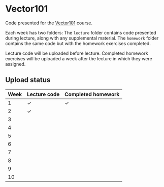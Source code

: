 # Vector101
Code presented for the [Vector101](https://rbxmath.org/vector101) course.

Each week has two folders: The `lecture` folder contains code presented during lecture, along with any supplemental material. The `homework` folder contains the same code but with the homework exercises completed.

Lecture code will be uploaded before lecture. Completed homework exercises will be uploaded a week after the lecture in which they were assigned.

## Upload status
| Week | Lecture code | Completed homework |
| --- | --- | --- |
| 1 | ✓ | ✓ |
| 2 | ✓ | |
| 3 | | |
| 4 | | |
| 5 | | |
| 6 | | |
| 7 | | |
| 8 | | |
| 9 | | |
| 10 | | |
